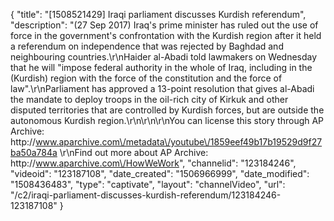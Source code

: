 {
    "title": "[1508521429] Iraqi parliament discusses Kurdish referendum",
    "description": "(27 Sep 2017) Iraq's prime minister has ruled out the use of force in the government's confrontation with the Kurdish region after it held a referendum on independence that was rejected by Baghdad and neighbouring countries.\r\nHaider al-Abadi told lawmakers on Wednesday that he will \"impose federal authority in the whole of Iraq, including in the (Kurdish) region with the force of the constitution and the force of law\".\r\nParliament has approved a 13-point resolution that gives al-Abadi the mandate to deploy troops in the oil-rich city of Kirkuk and other disputed territories that are controlled by Kurdish forces, but are outside the autonomous Kurdish region.\r\n\r\n\r\nYou can license this story through AP Archive: http:\/\/www.aparchive.com\/metadata\/youtube\/1859eef49b17b19529d9f27ba50a784a \r\nFind out more about AP Archive: http:\/\/www.aparchive.com\/HowWeWork",
    "channelid": "123184246",
    "videoid": "123187108",
    "date_created": "1506966999",
    "date_modified": "1508436483",
    "type": "captivate",
    "layout": "channelVideo",
    "url": "\/c2\/iraqi-parliament-discusses-kurdish-referendum\/123184246-123187108"
}